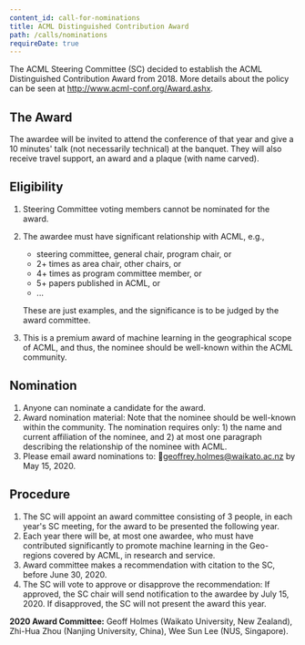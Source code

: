 ```yaml
---
content_id: call-for-nominations
title: ACML Distinguished Contribution Award
path: /calls/nominations
requireDate: true 
---
```


The ACML Steering Committee (SC) decided to establish the ACML Distinguished Contribution Award from 2018. More details about the policy can be seen at http://www.acml-conf.org/Award.ashx.

## The Award

The awardee will be invited to attend the conference of that year and give a 10 minutes' talk (not necessarily technical) at the banquet. They will also receive travel support, an award and a plaque (with name carved).

## Eligibility

1. Steering Committee voting members cannot be nominated for the award.
2. The awardee must have significant relationship with ACML, e.g.,
    - steering committee, general chair, program chair, or
    - 2+ times as area chair, other chairs, or
    - 4+ times as program committee member, or
    - 5+ papers published in ACML, or
    - ...

   These are just examples, and the significance is to be judged by the award committee.
3. This is a premium award of machine learning in the geographical scope of ACML, and thus, the nominee should be well-known within the ACML community.

## Nomination

1. Anyone can nominate a candidate for the award.
2. Award nomination material: Note that the nominee should be well-known within the community. The nomination requires only: 1) the name and current affiliation of the nominee, and 2) at most one paragraph describing the relationship of the nominee with ACML.
3. Please email award nominations to: 📮<a href="mailto:geoffrey.holmes@waikato.ac.nz">geoffrey.holmes@waikato.ac.nz</a> by May 15, 2020.

## Procedure

1. The SC will appoint an award committee consisting of 3 people, in each year's SC meeting, for the award to be presented the following year.
2. Each year there will be, at most one awardee, who must have contributed significantly to promote machine learning in the Geo-regions covered by ACML, in research and service.
3. Award committee makes a recommendation with citation to the SC, before June 30, 2020.
4. The SC will vote to approve or disapprove the recommendation: If approved, the SC chair will send notification to the awardee by July 15, 2020. If disapproved, the SC will not present the award this year.


**2020 Award Committee:** Geoff Holmes (Waikato University, New Zealand), Zhi-Hua Zhou (Nanjing University, China), Wee Sun Lee (NUS, Singapore).
